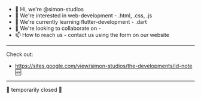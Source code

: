 - 👋 Hi, we're @simon-studios
- 👀 We're interested in web-development - .html, .css, .js
- 🌱 We're currently learning flutter-development - .dart
- 💞️ We're looking to collaborate on -
- 📫 How to reach us - contact us using the form on our website

---

Check out:

- https://sites.google.com/view/simon-studios/the-developments/id-note 🆕

---

🚫 temporarily closed 🚫



<!---
simon-studios/simon-studios is a ✨ special ✨ repository because its `README.md` (this file) appears on your GitHub profile.
You can click the Preview link to take a look at your changes.
--->
